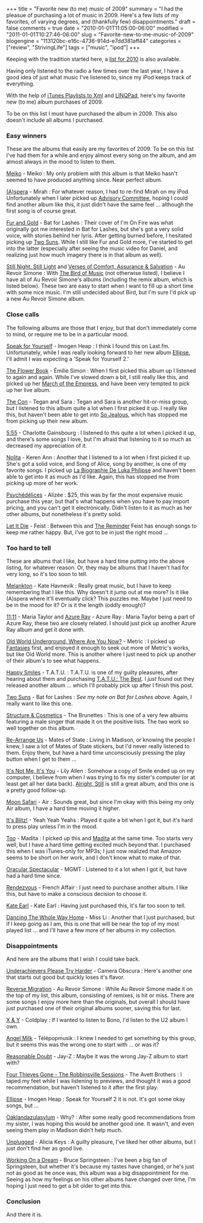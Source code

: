 +++
title = "Favorite new (to me) music of 2009"
summary = "I had the pleasue of purchasing a lot of music in 2009. Here's a few lists of my favorites, of varying degrees, and (thankfully few) disappointments."
draft = false
comments = true
date = "2010-01-01T11:05:00-06:00"
modified = "2011-01-01T10:27:46-06:00"
slug = "Favorite-new-to-me-music-of-2009"
blogengine = "113120bc-e16c-4736-914d-e7dd381aff44"
categories = ["review", "StrivingLife"]
tags = ["music", "ipod"]
+++

<div class="note">
<p>Keeping with the tradition started here, a <a href="/words/post/Favorite-new-to-me-music-of-2010.aspx">list for 2010</a> is also available.</p>
</div>
<p>Having only listened to the radio a few times over the last year, I have a good idea of just what music I've listened to, since my iPod keeps track of everything.</p>
<p>With the help of <a rel="external" href="http://jamesrskemp.com/apps/iTunesPlaylists2Xml/">iTunes Playlists to Xml</a>&nbsp;and <a href="http://strivinglife.com/words/?tag=/linqpad">LINQPad</a>, here's my favorite new (to me) album purchases of 2009.</p>
<p>To be on this list I must have purchased the album in 2009. This also doesn't include all albums I purchased.</p>
<h3>Easy winners</h3>
<p>These are the albums that easily are my favorites of 2009. To be on this list I've had them for a while and enjoy almost every song on the album, and am almost always in the mood to listen to them.</p>
<p><a rel="external" href="http://www.amazon.com/gp/product/B001D7CYEY?tag=strivinglifen-20">Meiko</a> - Meiko : My only problem with this album is that Meiko hasn't seemed to have produced anything since. Near perfect album.</p>
<p><a rel="external" href="http://www.amazon.com/gp/product/B001UIPI6W?tag=strivinglifen-20">(A)spera</a> - Mirah : For whatever reason, I had to re-find Mirah on my iPod. Unfortunately when I later&nbsp;picked up <a rel="external" href="http://www.amazon.com/gp/product/B0013D86FO?tag=strivinglifen-20">Advisory Committee</a>, hoping I could find another album like this, it just didn't have the same feel ... although the first song is of course great.</p>
<p><a rel="external" href="http://www.amazon.com/gp/product/B000TRVK5S?tag=strivinglifen-20">Fur and Gold</a> - Bat for Lashes : Their cover of I'm On Fire was what originally got me interested in Bat for Lashes, but she's got a very solid voice, with stories behind her lyris. After getting burned before, I hesitated picking up <a rel="external" href="http://www.amazon.com/gp/product/B001YAG5DQ?tag=strivinglifen-20">Two Suns</a>. While I still like Fur and Gold more, I've started to get into the latter (especially after seeing the music video for Daniel, and realizing just how much imagery there is in that album as well).</p>
<p><a rel="external" href="http://www.amazon.com/gp/product/B0027D41PS?tag=strivinglifen-20">Still Night, Still Light</a> and <a rel="external" href="http://www.amazon.com/gp/product/B000QZY97E?tag=strivinglifen-20">Verses of Comfort, Assurance &amp; Salvation</a>&nbsp;- Au Revoir Simone : With&nbsp;<a rel="external" href="http://www.amazon.com/gp/product/B000QZV616?tag=strivinglifen-20">The Bird of Music</a> (not otherwise listed), I believe I have all of Au Revoir Simone's albums (including the remix album, which is listed below). These two are easy to start when I want to fill up a short time with some nice music. I'm still undecided about Bird, but I'm sure I'd pick up a new Au Revoir Simone album.</p>
<h3>Close calls</h3>
<p>The following albums are those that I enjoy, but that don't immediately come to mind, or require me to be in a particular mood.</p>
<p><a href="http://www.amazon.com/gp/product/B001456HMK?tag=strivinglifen-20">Speak for Yourself</a> - Imogen Heap : I think I found this on Last.fm. Unfortunately, while I was really looking forward to her new album <a rel="external" href="http://www.amazon.com/gp/product/B002K3XECQ?tag=strivinglifen-20">Ellipse</a>, I'll admit I was expecting a 'Speak for Yourself 2.'</p>
<p><a href="http://www.amazon.com/gp/product/B0015T9E7U?tag=strivinglifen-20">The Flower Book</a> - &Eacute;milie Simon : When I first picked this album up I listened to again and again. While I've slowed down a bit, I still really like this, and picked up her <a href="http://www.amazon.com/gp/product/B0015T9DTO?tag=strivinglifen-20">March of the Empress</a>, and have been very tempted to pick up her live album.</p>
<p><a href="http://www.amazon.com/gp/product/B0012EJVIA?tag=strivinglifen-20">The Con</a> - Tegan and Sara : Tegan and Sara is another hit-or-miss group, but I listened to this album quite a lot when I first picked it up. I really like this, but haven't been able to get into <a rel="external" href="http://www.amazon.com/gp/product/B0014JIUX0?tag=strivinglifen-20">So Jealous</a>, which has stopped me from picking up their new album.</p>
<p><a href="http://www.amazon.com/gp/product/B00122ZAI2?tag=strivinglifen-20">5:55</a> - Charlotte Gainsbourg : I listened to this quite a lot when I picked it up, and there's some songs I love, but I'm afraid that listening to it so much as decreased my appreciation of it.</p>
<p><a href="http://www.amazon.com/gp/product/B000SXMS9A?tag=strivinglifen-20">Nolita</a> - Keren Ann : Another that I listened to a lot when I first picked it up. She's got a solid voice, and Song of Alice, song by another, is one of my favorite songs. I picked up <a rel="external" href="http://www.amazon.com/gp/product/B000SXBRJW?tag=strivinglifen-20">La Biographie De Luka Philipse</a> and haven't been able to get into it as much as I'd like. Again, this has stopped me from picking up more of her work.</p>
<p><a href="http://www.amazon.com/gp/product/B000WZ8RB2?tag=strivinglifen-20">Psych&eacute;d&eacute;lices</a> - Aliz&eacute;e : $25, this was by far the most expensive music purchase this year, but that's what happens when you have to pay import pricing, and you can't get it electronically. Didn't listen to it as much as her other albums, but nonetheless it's pretty solid.</p>
<p><a href="http://www.amazon.com/gp/product/B0013DAC8I?tag=strivinglifen-20">Let It Die</a> - Feist : Between this and <a rel="external" href="http://www.amazon.com/gp/product/B000V9D0XY?tag=strivinglifen-20">The Reminder</a> Feist has enough songs to keep me rather happy. But, I've got to be in just the right mood ...</p>
<h3>Too hard to tell</h3>
<p>These are albums that I like, but have a hard time putting into the above listing, for whatever reason. Or, they may be albums that I haven't had for very long, so it's too soon to tell.</p>
<p><a rel="external" href="http://www.amazon.com/gp/product/B000VZO2S0?tag=strivinglifen-20">Melankton</a> - Kate Havnevik : Really great music, but I have to keep remembering that I like this. Why doesn't it jump out at me more? Is it like (A)spera where it'll eventually click? This puzzles me. Maybe I just need to be in the mood for it? Or is it the length (oddly enough)?</p>
<p><a rel="external" href="http://www.amazon.com/gp/product/B00150ASXS?tag=strivinglifen-20">11:11</a> - Maria Taylor and <a rel="external" href="http://www.amazon.com/gp/product/B001RK1ZRY?tag=strivinglifen-20">Azure Ray</a> - Azure Ray : Maria Taylor being a part of Azure Ray, these two are closely related. I should just pick up another Azure Ray album and get it done with.</p>
<p><a rel="external" href="http://www.amazon.com/gp/product/B000V3VT42?tag=strivinglifen-20">Old World Underground, Where Are You Now?</a> - Metric : I picked up <a rel="external" href="http://www.amazon.com/gp/product/B001W4LA3E?tag=strivinglifen-20">Fantasies</a> first, and enjoyed it enough to seek out more of Metric's works, but like Old World more. This is another where I just need to pick up another of their album's to see what happens.</p>
<p><a rel="external" href="http://www.amazon.com/gp/product/B001KQGCVO?tag=strivinglifen-20">Happy Smiles</a> - T.A.T.U. : T.A.T.U. is one of my guilty pleasures, after hearing about them and purchasing <a href="http://www.amazon.com/gp/product/B000I2JH2M?tag=strivinglifen-20">T.A.T.U.: The Best</a>. I <em>just</em> found out they released another album ... which I'll probably pick up after I finish this post.</p>
<p><a rel="external" href="http://www.amazon.com/gp/product/B001YAG5DQ?tag=strivinglifen-20">Two Suns</a> - Bat for Lashes : <em>See my note on Bat for Lashes above.</em> Again, I really want to like this one.</p>
<p><a rel="external" href="http://www.amazon.com/gp/product/B000YMY1FY?tag=strivinglifen-20">Structure &amp; Cosmetics</a> - The Brunettes : This is one of a very few albums featuring a male singer that made it on the positive lists. The two work so well together on this album.</p>
<p><a rel="external" href="http://www.amazon.com/gp/product/B001VEDBV4?tag=strivinglifen-20">Re-Arrange Us</a> - Mates of State : Living in Madison, or knowing the people I knew, I saw a lot of Mates of State stickers, but I'd never really listened to them. Enjoy them, but have a hard time unconsciously pressing the play button when I get to them ...</p>
<p><a rel="external" href="http://www.amazon.com/gp/product/B001Q1QF2O?tag=strivinglifen-20">It's Not Me, It's You</a> - Lily Allen : Somehow a copy of Smile ended up on my computer, I believe from when I was trying to fix my sister's computer (or at least get all her data back). <a rel="external" href="http://www.amazon.com/gp/product/B000TETLRA?tag=strivinglifen-20">Alright, Still</a> is still a great album, and this one is a pretty good follow-up.</p>
<p><a rel="external" href="http://www.amazon.com/gp/product/B000SX89TS?tag=strivinglifen-20">Moon Safari</a> - Air : Sounds great, but since I'm okay with this being my only Air album, I have a hard time moving it higher.</p>
<p><a rel="external" href="http://www.amazon.com/gp/product/B001V7EQ24?tag=strivinglifen-20">It's Blitz!</a> - Yeah Yeah Yeahs : Played it quite a bit when I got it, but it's hard to press play unless I'm in the mood.</p>
<p><a rel="external" href="http://www.amazon.com/gp/product/B0011FDUR8?tag=strivinglifen-20">Too</a> - Madita : I picked up this and <a rel="external" href="http://www.amazon.com/gp/product/B000TT1PUQ?tag=strivinglifen-20">Madita</a> at the same time. Too starts very well, but I have a hard time getting excited much beyond that. I purchased this when I was iTunes-only for MP3s; I just now realized that Amazon seems to be short on her work, and I don't know what to make of that.</p>
<p><a rel="external" href="http://www.amazon.com/gp/product/B00138F080?tag=strivinglifen-20">Oracular Spectacular</a> - MGMT : Listened to it a lot when I got it, but have had a hard time since.</p>
<p><a rel="external" href="http://www.amazon.com/gp/product/B001R20GWW?tag=strivinglifen-20">Rendezvous</a>&nbsp;- French Affair : I just need to purchase another album. I like this, but have to make a conscious decision to choose it.</p>
<p><a rel="external" href="http://www.amazon.com/gp/product/B002L4BQVA?tag=strivinglifen-20">Kate Earl</a> - Kate Earl : Having just purchased this, it's far too soon to tell.</p>
<p><a rel="external" href="http://www.amazon.com/gp/product/B00260NOMS?tag=strivinglifen-20">Dancing The Whole Way Home</a> - Miss Li : Another that I just purchased, but if I keep going as I am, this is one that will be near the top of my most played list ... and I'll have a few more of her albums in my collection.</p>
<h3>Disappointments</h3>
<p>And here are the albums that I wish I could take back.</p>
<p><a rel="external" href="http://www.amazon.com/gp/product/B000U7VTNA?tag=strivinglifen-20">Underachievers Please Try Harder</a> - Camera Obscura : Here's another one that starts out good but quickly loses it's flavor.</p>
<p><a rel="external" href="http://www.amazon.com/gp/product/B001I851AM?tag=strivinglifen-20">Reverse Migration</a> - Au Revoir Simone : While Au Revoir Simone made it on the top of my list, this album, consisting of remixes, is hit or miss. There are some songs I enjoy more here than the originals, but overall I should have just purchased one of their original albums sooner, saving this for last.</p>
<p><a rel="external" href="http://www.amazon.com/gp/product/B000TERLEK?tag=strivinglifen-20">X &amp; Y</a> - Coldplay : If I wanted to listen to Bono, I'd listen to the U2 album I own.</p>
<p><a rel="external" href="http://www.amazon.com/gp/product/B000TEVHOU?tag=strivinglifen-20">Angel Milk</a> - T&eacute;l&eacute;popmusik : I knew I needed to get something by this group, but it seems this was the wrong one to start with ... or was it?</p>
<p><a rel="external" href="http://www.amazon.com/gp/product/B00168IJH6?tag=strivinglifen-20">Reasonable Doubt</a> - Jay-Z : Maybe it was the wrong Jay-Z album to start with?</p>
<p><a rel="external" href="http://www.amazon.com/gp/product/B0011YZ0VS?tag=strivinglifen-20">Four Thieves Gone - The Robbinsville Sessions</a> - The Avett Brothers : I taped my feet while I was listening to previews, and thought it was a good recommendation, but haven't listened to it after the first play.</p>
<p><a rel="external" href="http://www.amazon.com/gp/product/B002K3XECQ?tag=strivinglifen-20">Ellipse</a> - Imogen Heap : Speak for Yourself 2 it is not. It's got some okay songs, but ...</p>
<p><a rel="external" href="http://www.amazon.com/gp/product/B000QQUXSM?tag=strivinglifen-20">Oaklandazulasylum</a> - Why? : After some really good recommendations from my sister, I was hoping this would be another good one. It wasn't, and even seeing them play in Madison didn't help much.</p>
<p><a rel="external" href="http://www.amazon.com/gp/product/B0013D8G7C?tag=strivinglifen-20">Unplugged</a> - Alicia Keys : A guilty pleasure, I've liked her other albums, but I just don't find her as good live.</p>
<p><a rel="external" href="http://www.amazon.com/gp/product/B001QD7SF0?tag=strivinglifen-20">Working On a Dream</a> - Bruce Springsteen : I've been a big fan of Springsteen, but whether it's because my tastes have changed, or he's just not as good as he once was, this album was&nbsp;a big disappointment for me. Seeing as how my feelings on his other albums have changed over time, I'm hoping I just need to get a bit older to get into this.</p>
<h3>Conclusion</h3>
<p>And there it is.</p>
